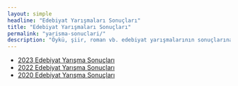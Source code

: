 ```yaml
---
layout: simple
headline: "Edebiyat Yarışmaları Sonuçları"
title: "Edebiyat Yarışmaları Sonuçları"
permalink: "yarisma-sonuclari/"
description: "Öykü, şiir, roman vb. edebiyat yarışmalarının sonuçlarına yıl-yıl bu sayfadan erişebilirsiniz"
---
```


<ul class='nav flex-column'>
   <li class='nav-item'>
      <a class='nav-link' href='/2023-yarisma-sonuclari/'>
         2023 Edebiyat Yarışma Sonuçları
      </a>
   </li>
   <li class='nav-item'>
      <a class='nav-link' href='/2022-yarisma-sonuclari/'>
         2022 Edebiyat Yarışma Sonuçları
      </a>
   </li>
   <li class='nav-item'>
      <a class='nav-link' href='/2020-yarisma-sonuclari/'>
         2020 Edebiyat Yarışma Sonuçları
      </a>
   </li>
</ul>
